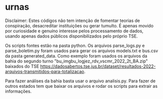 # urnas

Disclaimer: Estes códigos não tem intenção de fomentar teorias de conspiração, desacreditar instituições ou gerar tumulto. É apenas movido por curiosidade e genuíno interesse pelos processamento de dados, usando apenas dados públicos disponibilizados pelo próprio TSE. 

Os scripts fontes estão na pasta python. Os arquivos parse_logs.py e parse_boletim.py  foram usados para gerar os arquivos models.txt e bus.csv da pasta generated_data. Como exemplo foram usados os arquivos da bahia do segundo turno "bu_imgbu_logjez_rdv_vscmr_2022_2t_BA.zip" baixados do TSE https://dadosabertos.tse.jus.br/dataset/resultados-2022-arquivos-transmitidos-para-totalizacao. 

Para fazer análises da bahia basta usar o arquivo analisis.py. Para fazer de outros estados tem que baixar os arquivos e rodar os scripts para extrair as informações. 


